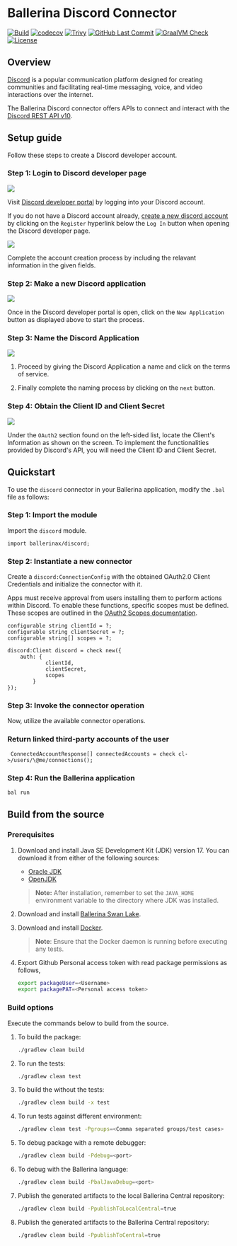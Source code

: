 # Ballerina Discord Connector

[![Build](https://github.com/ballerina-platform/module-ballerinax-discord/workflows/CI/badge.svg)](https://github.com/ballerina-platform/module-ballerinax-discord/actions?query=workflow%3ACI)
[![codecov](https://codecov.io/gh/ballerina-platform/module-ballerinax-discord/branch/main/graph/badge.svg)](https://codecov.io/gh/ballerina-platform/module-ballerinax-discord)
[![Trivy](https://github.com/ballerina-platform/module-ballerinax-discord/actions/workflows/trivy-scan.yml/badge.svg)](https://github.com/ballerina-platform/module-ballerinax-discord/actions/workflows/trivy-scan.yml)
[![GitHub Last Commit](https://img.shields.io/github/last-commit/ballerina-platform/module-ballerinax-discord.svg)](https://github.com/ballerina-platform/module-ballerinax-discord/commits/master)
[![GraalVM Check](https://github.com/ballerina-platform/module-ballerinax-discord/actions/workflows/build-with-bal-test-graalvm.yml/badge.svg)](https://github.com/ballerina-platform/module-ballerinax-discord/actions/workflows/build-with-bal-test-graalvm.yml)
[![License](https://img.shields.io/badge/License-Apache%202.0-blue.svg)](https://opensource.org/licenses/Apache-2.0)

## Overview

[Discord](https://support.discord.com/hc/en-us/articles/360045138571-Beginner-s-Guide-to-Discord) is a popular communication platform designed for creating communities and facilitating real-time messaging, voice, and video interactions over the internet.

The Ballerina Discord connector offers APIs to connect and interact with the [Discord REST API v10](https://discord.com/developers/docs/reference).

## Setup guide

Follow these steps to create a Discord developer account.

### Step 1: Login to Discord developer page

<img src="https://github.com/HussainLatiff/module-ballerinax-discord/blob/main/docs/setup/resources/discord-dev-page.png?raw=true">

Visit [Discord developer portal](https://discord.com/login?redirect_to=%2Fdevelopers) by logging into your Discord account. 

If you do not have a Discord account already, [create a new discord account](https://discord.com/login) by clicking on the `Register` hyperlink below the `Log In` button when opening the Discord developer page.

<img src= "https://github.com/HussainLatiff/module-ballerinax-discord/blob/main/docs/setup/resources/create-acc.png?raw=true">

Complete the account creation process by including the relavant information in the given fields.

### Step 2: Make a new Discord application

<img src="https://github.com/HussainLatiff/module-ballerinax-discord/blob/main/docs/setup/resources/make-new-app.png?raw=true">

Once in the Discord developer portal is open, click on the `New Application` button as displayed above to start the process.

### Step 3: Name the Discord Application 

<img src="https://github.com/HussainLatiff/module-ballerinax-discord/blob/main/docs/setup/resources/create-app.png?raw=true">

1. Proceed by giving the Discord Application a name and click on the terms of service.

2. Finally complete the naming process by clicking on the `next` button.

### Step 4: Obtain the Client ID and Client Secret

<img src="https://github.com/HussainLatiff/module-ballerinax-discord/blob/main/docs/setup/resources/obtain-client-id.png?raw=true">

Under the `OAuth2` section found on the left-sided list, locate the Client's Information as shown on the screen. To implement the functionalities provided by Discord's API, you will need the Client ID and Client Secret.

## Quickstart

To use the `discord` connector in your Ballerina application, modify the `.bal` file as follows:

### Step 1: Import the module

Import the `discord` module.

```ballerina
import ballerinax/discord;
```

### Step 2: Instantiate a new connector

Create a `discord:ConnectionConfig` with the obtained OAuth2.0 Client Credentials and initialize the connector with it.

Apps must receive approval from users installing them to perform actions within Discord. To enable these functions, specific scopes must be defined. These scopes are outlined in the [OAuth2 Scopes documentation](https://discord.com/developers/docs/topics/oauth2#shared-resources-oauth2-scopes).

```ballerina
configurable string clientId = ?;
configurable string clientSecret = ?;
configurable string[] scopes = ?;

discord:Client discord = check new({
    auth: {
            clientId,
            clientSecret,
            scopes
        }
});
```


### Step 3: Invoke the connector operation
Now, utilize the available connector operations.

### Return linked third-party accounts of the user

```ballerina
 ConnectedAccountResponse[] connectedAccounts = check cl->/users/\@me/connections();
````

### Step 4: Run the Ballerina application

```bash
bal run
```
## Build from the source

### Prerequisites

1. Download and install Java SE Development Kit (JDK) version 17. You can download it from either of the following sources:

    * [Oracle JDK](https://www.oracle.com/java/technologies/downloads/)
    * [OpenJDK](https://adoptium.net/)

   > **Note:** After installation, remember to set the `JAVA_HOME` environment variable to the directory where JDK was installed.

2. Download and install [Ballerina Swan Lake](https://ballerina.io/).

3. Download and install [Docker](https://www.docker.com/get-started).

   > **Note**: Ensure that the Docker daemon is running before executing any tests.

4. Export Github Personal access token with read package permissions as follows,

    ```bash
    export packageUser=<Username>
    export packagePAT=<Personal access token>
    ```

### Build options

Execute the commands below to build from the source.

1. To build the package:

   ```bash
   ./gradlew clean build
   ```

2. To run the tests:

   ```bash
   ./gradlew clean test
   ```

3. To build the without the tests:

   ```bash
   ./gradlew clean build -x test
   ```

4. To run tests against different environment:

   ```bash
   ./gradlew clean test -Pgroups=<Comma separated groups/test cases>
   ```

5. To debug package with a remote debugger:

   ```bash
   ./gradlew clean build -Pdebug=<port>
   ```

6. To debug with the Ballerina language:

   ```bash
   ./gradlew clean build -PbalJavaDebug=<port>
   ```

7. Publish the generated artifacts to the local Ballerina Central repository:

    ```bash
    ./gradlew clean build -PpublishToLocalCentral=true
    ```

8. Publish the generated artifacts to the Ballerina Central repository:

   ```bash
   ./gradlew clean build -PpublishToCentral=true
   ```